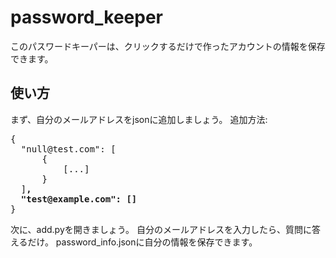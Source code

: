 # password_keeper
このパスワードキーパーは、クリックするだけで作ったアカウントの情報を保存できます。

## 使い方
まず、自分のメールアドレスをjsonに追加しましょう。
追加方法: 
<pre>
{
  "null@test.com": [
      {
          [...]
      }
  ]<b>,
  "test@example.com": []</b>
}
</pre>

次に、add.pyを開きましょう。
自分のメールアドレスを入力したら、質問に答えるだけ。
password_info.jsonに自分の情報を保存できます。



